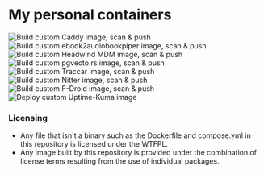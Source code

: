 # My personal containers

![Build custom Caddy image, scan & push](https://github.com/pinoykrissmith/containers/actions/workflows/build-caddy.yml/badge.svg)
![Build custom ebook2audiobookpiper image, scan & push](https://github.com/pinoykrissmith/containers/actions/workflows/build-ebook2audiobookpiper.yml/badge.svg)
![Build custom Headwind MDM image, scan & push](https://github.com/pinoykrissmith/containers/actions/workflows/build-headwind.yml/badge.svg)
![Build custom pgvecto.rs image, scan & push](https://github.com/pinoykrissmith/containers/actions/workflows/build-pgvecto.yml/badge.svg)
![Build custom Traccar image, scan & push](https://github.com/pinoykrissmith/containers/actions/workflows/build-traccar.yml/badge.svg)
![Build custom Nitter image, scan & push](https://github.com/pinoykrissmith/containers/actions/workflows/build-nitter.yml/badge.svg)
![Build custom F-Droid image, scan & push](https://github.com/pinoykrissmith/containers/actions/workflows/build-fdroid.yml/badge.svg)
![Deploy custom Uptime-Kuma image](https://github.com/pinoykrissmith/containers/actions/workflows/deploy-uptime-kuma.yml/badge.svg)

### Licensing
- Any file that isn't a binary such as the Dockerfile and compose.yml in this repository is licensed under the WTFPL.
- Any image built by this repository is provided under the combination of license terms resulting from the use of individual packages.